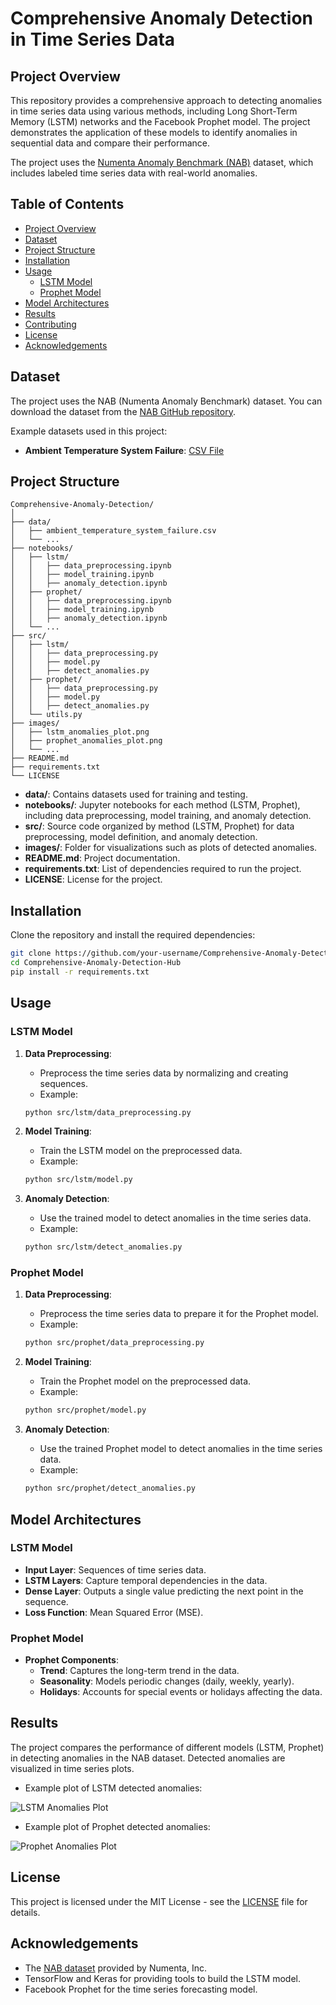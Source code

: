 # Comprehensive Anomaly Detection in Time Series Data

## Project Overview

This repository provides a comprehensive approach to detecting anomalies in time series data using various methods, including Long Short-Term Memory (LSTM) networks and the Facebook Prophet model. The project demonstrates the application of these models to identify anomalies in sequential data and compare their performance.

The project uses the [Numenta Anomaly Benchmark (NAB)](https://github.com/numenta/NAB) dataset, which includes labeled time series data with real-world anomalies.

## Table of Contents

- [Project Overview](#project-overview)
- [Dataset](#dataset)
- [Project Structure](#project-structure)
- [Installation](#installation)
- [Usage](#usage)
  - [LSTM Model](#lstm-model)
  - [Prophet Model](#prophet-model)
- [Model Architectures](#model-architectures)
- [Results](#results)
- [Contributing](#contributing)
- [License](#license)
- [Acknowledgements](#acknowledgements)

## Dataset

The project uses the NAB (Numenta Anomaly Benchmark) dataset. You can download the dataset from the [NAB GitHub repository](https://github.com/numenta/NAB).

Example datasets used in this project:
- **Ambient Temperature System Failure**: [CSV File](https://raw.githubusercontent.com/numenta/NAB/master/data/realKnownCause/ambient_temperature_system_failure.csv)

## Project Structure

```plaintext
Comprehensive-Anomaly-Detection/
│
├── data/
│   ├── ambient_temperature_system_failure.csv
│   └── ...
├── notebooks/
│   ├── lstm/
│   │   ├── data_preprocessing.ipynb
│   │   ├── model_training.ipynb
│   │   ├── anomaly_detection.ipynb
│   ├── prophet/
│   │   ├── data_preprocessing.ipynb
│   │   ├── model_training.ipynb
│   │   ├── anomaly_detection.ipynb
│   └── ...
├── src/
│   ├── lstm/
│   │   ├── data_preprocessing.py
│   │   ├── model.py
│   │   ├── detect_anomalies.py
│   ├── prophet/
│   │   ├── data_preprocessing.py
│   │   ├── model.py
│   │   ├── detect_anomalies.py
│   └── utils.py
├── images/
│   ├── lstm_anomalies_plot.png
│   ├── prophet_anomalies_plot.png
│   └── ...
├── README.md
├── requirements.txt
└── LICENSE
```

- **data/**: Contains datasets used for training and testing.
- **notebooks/**: Jupyter notebooks for each method (LSTM, Prophet), including data preprocessing, model training, and anomaly detection.
- **src/**: Source code organized by method (LSTM, Prophet) for data preprocessing, model definition, and anomaly detection.
- **images/**: Folder for visualizations such as plots of detected anomalies.
- **README.md**: Project documentation.
- **requirements.txt**: List of dependencies required to run the project.
- **LICENSE**: License for the project.

## Installation

Clone the repository and install the required dependencies:

```bash
git clone https://github.com/your-username/Comprehensive-Anomaly-Detection-Hub.git
cd Comprehensive-Anomaly-Detection-Hub
pip install -r requirements.txt
```

## Usage

### LSTM Model

1. **Data Preprocessing**:
   - Preprocess the time series data by normalizing and creating sequences.
   - Example:
   ```bash
   python src/lstm/data_preprocessing.py
   ```

2. **Model Training**:
   - Train the LSTM model on the preprocessed data.
   - Example:
   ```bash
   python src/lstm/model.py
   ```

3. **Anomaly Detection**:
   - Use the trained model to detect anomalies in the time series data.
   - Example:
   ```bash
   python src/lstm/detect_anomalies.py
   ```

### Prophet Model

1. **Data Preprocessing**:
   - Preprocess the time series data to prepare it for the Prophet model.
   - Example:
   ```bash
   python src/prophet/data_preprocessing.py
   ```

2. **Model Training**:
   - Train the Prophet model on the preprocessed data.
   - Example:
   ```bash
   python src/prophet/model.py
   ```

3. **Anomaly Detection**:
   - Use the trained Prophet model to detect anomalies in the time series data.
   - Example:
   ```bash
   python src/prophet/detect_anomalies.py
   ```

## Model Architectures

### LSTM Model

- **Input Layer**: Sequences of time series data.
- **LSTM Layers**: Capture temporal dependencies in the data.
- **Dense Layer**: Outputs a single value predicting the next point in the sequence.
- **Loss Function**: Mean Squared Error (MSE).

### Prophet Model

- **Prophet Components**:
  - **Trend**: Captures the long-term trend in the data.
  - **Seasonality**: Models periodic changes (daily, weekly, yearly).
  - **Holidays**: Accounts for special events or holidays affecting the data.

## Results

The project compares the performance of different models (LSTM, Prophet) in detecting anomalies in the NAB dataset. Detected anomalies are visualized in time series plots.

- Example plot of LSTM detected anomalies:

![LSTM Anomalies Plot](images/lstm_anomalies_plot.png)

- Example plot of Prophet detected anomalies:

![Prophet Anomalies Plot](images/prophet_anomalies_plot.png)

## License

This project is licensed under the MIT License - see the [LICENSE](LICENSE) file for details.

## Acknowledgements

- The [NAB dataset](https://github.com/numenta/NAB) provided by Numenta, Inc.
- TensorFlow and Keras for providing tools to build the LSTM model.
- Facebook Prophet for the time series forecasting model.
